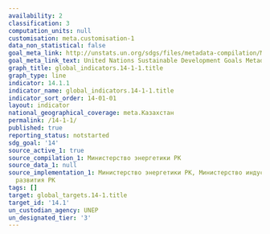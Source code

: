```yaml
---
availability: 2
classification: 3
computation_units: null
customisation: meta.customisation-1
data_non_statistical: false
goal_meta_link: http://unstats.un.org/sdgs/files/metadata-compilation/Metadata-Goal-14.pdf
goal_meta_link_text: United Nations Sustainable Development Goals Metadata (pdf 288kB)
graph_title: global_indicators.14-1-1.title
graph_type: line
indicator: 14.1.1
indicator_name: global_indicators.14-1-1.title
indicator_sort_order: 14-01-01
layout: indicator
national_geographical_coverage: meta.Казахстан
permalink: /14-1-1/
published: true
reporting_status: notstarted
sdg_goal: '14'
source_active_1: true
source_compilation_1: Министерство энергетики РК
source_data_1: null
source_implementation_1: Министерство энергетики РК, Министерство индустрии и инфраструктурного
  развития РК
tags: []
target: global_targets.14-1.title
target_id: '14.1'
un_custodian_agency: UNEP
un_designated_tier: '3'
---
```

